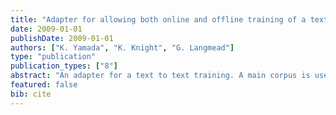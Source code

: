 ```yaml
---
title: "Adapter for allowing both online and offline training of a text to text system"
date: 2009-01-01
publishDate: 2009-01-01
authors: ["K. Yamada", "K. Knight", "G. Langmead"]
type: "publication"
publication_types: ["8"]
abstract: "An adapter for a text to text training. A main corpus is used for training, and a domain specific corpus is used to adapt the main corpus according to the training information in the domain specific corpus. The adaptation is carried out using a technique that may be faster than the main training. The parameter set from the main training is adapted using the domain specific part."
featured: false
bib: cite
---
```

